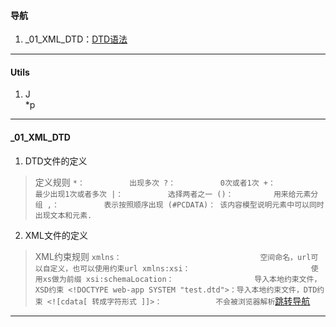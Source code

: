 #### 导航  
1. _01_XML_DTD：[DTD语法](#user-content-_01_xml_dtd)  
----
#### Utils  
1. J   
*p  
----
#### _01_XML_DTD  
1. DTD文件的定义  
>定义规则
`
            *：          出现多次
            ?：          0次或者1次
            +：          最少出现1次或者多次
            |：          选择两者之一
            ()：         用来给元素分组
            ,：          表示按照顺序出现
             (#PCDATA)： 该内容模型说明元素中可以同时出现文本和元素.
`  
2. XML文件的定义  
>XML约束规则
`
     xmlns：                               空间命名，url可以自定义，也可以使用约束url
     xmlns:xsi：                           使用xs做为前缀
     xsi:schemaLocation：                  导入本地约束文件，XSD约束
     <!DOCTYPE web-app SYSTEM "test.dtd">：导入本地约束文件，DTD约束
     <![cdata[ 转成字符形式 ]]>：            不会被浏览器解析
`[跳转导航](#user-content-导航)  
----